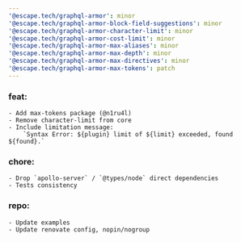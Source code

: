 ```yaml
---
'@escape.tech/graphql-armor': minor
'@escape.tech/graphql-armor-block-field-suggestions': minor
'@escape.tech/graphql-armor-character-limit': minor
'@escape.tech/graphql-armor-cost-limit': minor
'@escape.tech/graphql-armor-max-aliases': minor
'@escape.tech/graphql-armor-max-depth': minor
'@escape.tech/graphql-armor-max-directives': minor
'@escape.tech/graphql-armor-max-tokens': patch
---
```


### feat:
	- Add max-tokens package (@n1ru4l)
	- Remove character-limit from core
	- Include limitation message:
		`Syntax Error: ${plugin} limit of ${limit} exceeded, found ${found}.`

### chore:
	- Drop `apollo-server` / `@types/node` direct dependencies
	- Tests consistency

### repo:
	- Update examples
	- Update renovate config, nopin/nogroup
